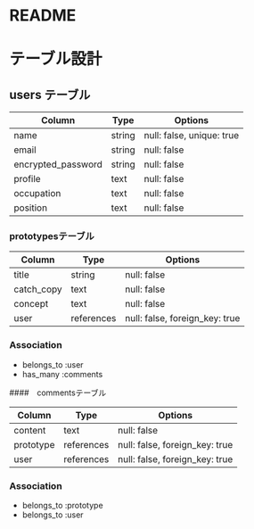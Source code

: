 # README

# テーブル設計

## users テーブル

| Column             | Type       | Options                   |
| ------------------ | ------     | -----------               |
| name               | string     | null: false, unique: true | ユニーク制約
| email              | string     | null: false               | ユニーク制約
| encrypted_password | string     | null: false               |
| profile            | text       | null: false               |
| occupation         | text       | null: false               |
| position           | text       | null: false               |

### prototypesテーブル

| Column             | Type     | Options                        |
| ------------------ | ------   | -----------                    |
| title              | string   | null: false                    | 
| catch_copy         | text     | null: false                    | 
| concept            | text     | null: false                    |
| user               |references| null: false, foreign_key: true | 外部キー

### Association

- belongs_to :user
- has_many :comments

####　commentsテーブル

| Column      | Type       | Options                        |
|-------------|------------|--------------------------------|
| content     | text       | null: false                    |
| prototype   | references | null: false, foreign_key: true |
| user        | references | null: false, foreign_key: true |

 
### Association

- belongs_to :prototype
- belongs_to :user



